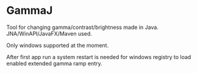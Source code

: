 # GammaJ
Tool for changing gamma/contrast/brightness made in Java. JNA/WinAPI/JavaFX/Maven used.

Only windows supported at the moment.

After first app run a system restart is needed for windows registry to load enabled extended gamma ramp entry.

